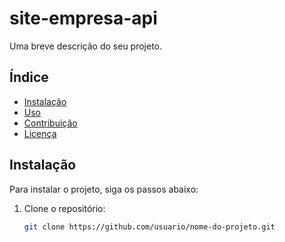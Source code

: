 # site-empresa-api

Uma breve descrição do seu projeto.

## Índice

- [Instalação](#instalação)
- [Uso](#uso)
- [Contribuição](#contribuição)
- [Licença](#licença)

## Instalação

Para instalar o projeto, siga os passos abaixo:

1. Clone o repositório:
   ```bash
   git clone https://github.com/usuario/nome-do-projeto.git

